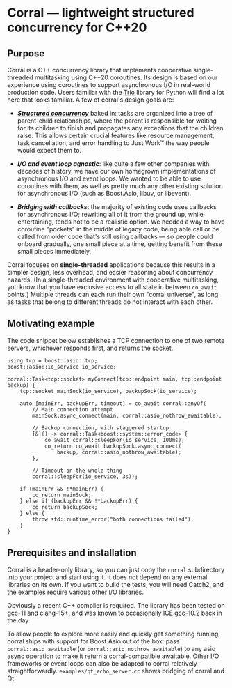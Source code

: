 # Corral — lightweight structured concurrency for C++20

## Purpose

Corral is a C++ concurrency library that implements cooperative
single-threaded multitasking using C++20 coroutines. Its design is
based on our experience using coroutines to support asynchronous I/O in
real-world production code. Users familiar with the
[Trio](https://github.com/python-trio/trio) library for Python will
find a lot here that looks familiar. A few of corral's design goals are:

* ***[Structured concurrency](https://vorpus.org/blog/notes-on-structured-concurrency-or-go-statement-considered-harmful/)***
  baked in: tasks are organized into a tree of parent-child
  relationships, where the parent is responsible for waiting for its
  children to finish and propagates any exceptions that the children
  raise.  This allows certain crucial features like resource
  management, task cancellation, and error handling to Just Work™ the
  way people would expect them to.

* ***I/O and event loop agnostic***: like quite a few other
  companies with decades of history, we have our own homegrown
  implementations of asynchronous I/O and event loops. We wanted
  to be able to use coroutines with them, as well as pretty much
  any other existing solution for asynchronous I/O (such as Boost.Asio,
  libuv, or libevent).

* ***Bridging with callbacks***: the majority of existing code uses
  callbacks for asynchronous I/O; rewriting all of it from the ground
  up, while entertaining, tends not to be a realistic option.  We
  needed a way to have coroutine "pockets" in the middle of legacy
  code, being able call or be called from older code that's still
  using callbacks — so people could onboard gradually, one small piece
  at a time, getting benefit from these small pieces immediately.

Corral focuses on **single-threaded** applications because this results in
a simpler design, less overhead, and easier reasoning about
concurrency hazards. (In a single-threaded environment with
cooperative multitasking, you know that you have exclusive access to
all state in between `co_await` points.)  Multiple threads can each
run their own "corral universe", as long as tasks that belong to
different threads do not interact with each other.

## Motivating example

The code snippet below establishes a TCP connection to one of two
remote servers, whichever responds first, and returns the socket.

    using tcp = boost::asio::tcp;
    boost::asio::io_service io_service;

    corral::Task<tcp::socket> myConnect(tcp::endpoint main, tcp::endpoint backup) {
        tcp::socket mainSock(io_service), backupSock(io_service);

        auto [mainErr, backupErr, timeout] = co_await corral::anyOf(
            // Main connection attempt
            mainSock.async_connect(main, corral::asio_nothrow_awaitable),

            // Backup connection, with staggered startup
            [&]() -> corral::Task<boost::system::error_code> {
                co_await corral::sleepFor(io_service, 100ms);
                co_return co_await backupSock.async_connect(
                    backup, corral::asio_nothrow_awaitable);
            },

            // Timeout on the whole thing
            corral::sleepFor(io_service, 3s));

        if (mainErr && !*mainErr) {
            co_return mainSock;
        } else if (backupErr && !*backupErr) {
            co_return backupSock;
        } else {
            throw std::runtime_error("both connections failed");
        }
    }

## Prerequisites and installation

Corral is a header-only library, so you can just copy the `corral`
subdirectory into your project and start using it. It does not depend
on any external libraries on its own. If you want to build the tests,
you will need Catch2, and the examples require various other I/O libraries.

Obviously a recent C++ compiler is required. The library has been tested on gcc-11
and clang-15+, and was known to occasionally ICE gcc-10.2 back in the day.

To allow people to explore more easily and quickly get something running,
corral ships with support for Boost.Asio out of the box: pass
`corral::asio_awaitable` (or `corral::asio_nothrow_awaitable`) to any asio async
operation to make it return a corral-compatible awaitable. Other I/O frameworks
or event loops can also be adapted to corral relatively straightforwardly.
`examples/qt_echo_server.cc` shows bridging of corral and Qt.
